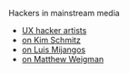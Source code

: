 Hackers in mainstream media

- [UX hacker artists](http://www.wired.com/magazine/2012/01/ff_ux/)
- [on Kim Schmitz](http://arstechnica.com/tech-policy/news/2012/01/mega-man-the-bizarre-rise-and-sudden-downfall-of-kim-dotcom.ars)
- [on Luis Mijangos](http://www.gq.com/news-politics/newsmakers/201201/luis-mijangos-hacker-webcam-virus-internet?printable=true)
- [on Matthew Weigman](http://www.wired.com/threatlevel/2009/06/blind_hacker/)

